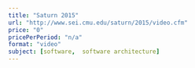 ```yaml
---
title: "Saturn 2015"
url: "http://www.sei.cmu.edu/saturn/2015/video.cfm"
price: "0"
pricePerPeriod: "n/a"
format: "video"
subject: [software,  software architecture]
---
```

